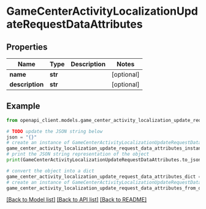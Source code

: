 # GameCenterActivityLocalizationUpdateRequestDataAttributes


## Properties

Name | Type | Description | Notes
------------ | ------------- | ------------- | -------------
**name** | **str** |  | [optional] 
**description** | **str** |  | [optional] 

## Example

```python
from openapi_client.models.game_center_activity_localization_update_request_data_attributes import GameCenterActivityLocalizationUpdateRequestDataAttributes

# TODO update the JSON string below
json = "{}"
# create an instance of GameCenterActivityLocalizationUpdateRequestDataAttributes from a JSON string
game_center_activity_localization_update_request_data_attributes_instance = GameCenterActivityLocalizationUpdateRequestDataAttributes.from_json(json)
# print the JSON string representation of the object
print(GameCenterActivityLocalizationUpdateRequestDataAttributes.to_json())

# convert the object into a dict
game_center_activity_localization_update_request_data_attributes_dict = game_center_activity_localization_update_request_data_attributes_instance.to_dict()
# create an instance of GameCenterActivityLocalizationUpdateRequestDataAttributes from a dict
game_center_activity_localization_update_request_data_attributes_from_dict = GameCenterActivityLocalizationUpdateRequestDataAttributes.from_dict(game_center_activity_localization_update_request_data_attributes_dict)
```
[[Back to Model list]](../README.md#documentation-for-models) [[Back to API list]](../README.md#documentation-for-api-endpoints) [[Back to README]](../README.md)


